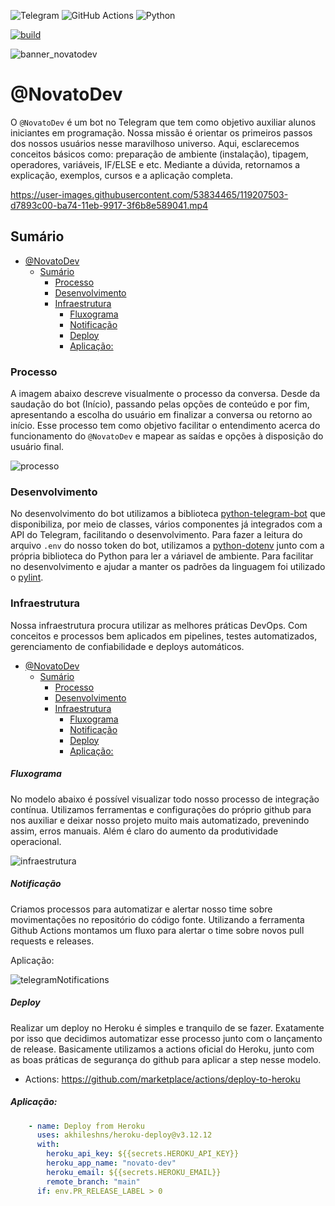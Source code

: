 <img alt="Telegram" src="https://img.shields.io/badge/Telegram-2CA5E0?style=for-the-badge&logo=telegram&logoColor=white" /> <img alt="GitHub Actions" src="https://img.shields.io/badge/github%20actions%20-%232671E5.svg?&style=for-the-badge&logo=github%20actions&logoColor=white"/> <img alt="Python" src="https://img.shields.io/badge/python%20-%2314354C.svg?&style=for-the-badge&logo=python&logoColor=white"/> 

[![build](https://img.shields.io/wercker/build/wercker/go-wercker-api.svg)](https://github.com/LucasRejanio/chatbot-telegram/actions)

![banner_novatodev](https://user-images.githubusercontent.com/52427398/116485616-093a2900-a862-11eb-99fe-d6fee3eaadb1.png)

# @NovatoDev

O `@NovatoDev` é um bot no Telegram que tem como objetivo auxiliar alunos iniciantes em programação. Nossa missão é orientar os primeiros passos dos nossos usuários nesse maravilhoso universo. Aqui, esclarecemos conceitos básicos como: preparação de ambiente (instalação), tipagem, operadores, variáveis, IF/ELSE e etc. Mediante a dúvida, retornamos a explicação, exemplos, cursos e a aplicação completa.

https://user-images.githubusercontent.com/53834465/119207503-d7893c00-ba74-11eb-9917-3f6b8e589041.mp4

## Sumário

- [@NovatoDev](#novatodev)
  - [Sumário](#sumário)
    - [Processo](#processo)
    - [Desenvolvimento](#desenvolvimento)
    - [Infraestrutura](#infraestrutura)
        - [Fluxograma](#fluxograma)
        - [Notificação](#notificação)
        - [Deploy](#deploy)
        - [Aplicação:](#aplicação)

### Processo

A imagem abaixo descreve visualmente o processo da conversa. Desde da saudação do bot (Início), passando pelas opções de conteúdo e por fim, apresentando a escolha do usuário em finalizar a conversa ou retorno ao início. Esse processo tem como objetivo facilitar o entendimento acerca do funcionamento do `@NovatoDev` e mapear as saídas e opções à disposição do usuário final.

![processo](https://user-images.githubusercontent.com/52427398/116485787-76e65500-a862-11eb-9c81-a48f19b14966.png)

### Desenvolvimento
No desenvolvimento do bot utilizamos a biblioteca [python-telegram-bot](https://github.com/python-telegram-bot/python-telegram-bot) que disponibiliza, por meio de classes, vários componentes já integrados com a API do Telegram, facilitando o desenvolvimento. Para fazer a leitura do arquivo `.env` do nosso token do bot, utilizamos a [python-dotenv](https://pypi.org/project/python-dotenv/) junto com a própria biblioteca do Python para ler a váriavel de ambiente.
Para facilitar no desenvolvimento e ajudar a manter os padrões da linguagem foi utilizado o [pylint](https://pypi.org/project/pylint/).

### Infraestrutura

Nossa infraestrutura procura utilizar as melhores práticas DevOps. Com conceitos e processos bem aplicados em pipelines, testes automatizados, gerenciamento de confiabilidade e deploys automáticos.

- [@NovatoDev](#novatodev)
  - [Sumário](#sumário)
    - [Processo](#processo)
    - [Desenvolvimento](#desenvolvimento)
    - [Infraestrutura](#infraestrutura)
        - [Fluxograma](#fluxograma)
        - [Notificação](#notificação)
        - [Deploy](#deploy)
        - [Aplicação:](#aplicação)

##### Fluxograma

No modelo abaixo é possível visualizar todo nosso processo de integração contínua. Utilizamos ferramentas e configurações do próprio github para nos auxiliar e deixar nosso projeto muito mais automatizado, prevenindo assim, erros manuais. Além é claro do aumento da produtividade operacional.

![infraestrutura](https://user-images.githubusercontent.com/52427398/116484557-b1022780-a85f-11eb-8f4c-ab042bf0d329.png)

##### Notificação

Criamos processos para automatizar e alertar nosso time sobre movimentações no repositório do código fonte. Utilizando a ferramenta Github Actions montamos um fluxo para alertar o time sobre novos pull requests e releases.

Aplicação:

![telegramNotifications](https://user-images.githubusercontent.com/52427398/116475257-f7e82100-a84f-11eb-8b85-41b83d910498.png)

##### Deploy

Realizar um deploy no Heroku é simples e tranquilo de se fazer. Exatamente por isso que decidimos automatizar esse processo junto com o lançamento de release. Basicamente utilizamos a actions oficial do Heroku, junto com as boas práticas de segurança do github para aplicar a step nesse modelo.

- Actions: https://github.com/marketplace/actions/deploy-to-heroku

##### Aplicação:  

```yml
    - name: Deploy from Heroku
      uses: akhileshns/heroku-deploy@v3.12.12
      with:
        heroku_api_key: ${{secrets.HEROKU_API_KEY}}
        heroku_app_name: "novato-dev"
        heroku_email: ${{secrets.HEROKU_EMAIL}}
        remote_branch: "main"
      if: env.PR_RELEASE_LABEL > 0
```
